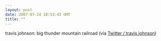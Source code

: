 ```yaml
---
layout: post
date: 2007-07-14 18:53:43 GMT
title: ""
---
```

travis johnson: big thunder mountain railroad (via <a href="http://twitter.com/travisj/statuses/150069032">Twitter / travis johnson</a>)
